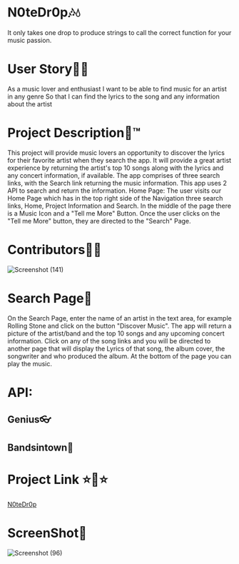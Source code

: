 # N0teDr0p🎶💧
It only takes one drop to produce strings to call the correct function for your music passion.


# User Story📖😁
As a music lover and enthusiast 
I want to be able to find music for an artist in any genre
So that I can find the lyrics to the song and any information about the artist


# Project Description📝™
This project will provide music lovers an opportunity to discover the lyrics for their favorite artist when they search the app.  It will provide a great artist experience by returning the artist's top 10 songs along with the lyrics and any concert information, if available.   The app comprises of three search links, with the Search link returning the music information. This app uses 2 API to search and return the information.
Home Page: 
The user visits our Home Page which has in the top right side of the Navigation three search links, Home, Project Information and Search.
In the middle of the page there is a Music Icon and a "Tell me More" Button.  Once the user clicks on the "Tell me More" button, they are directed to the "Search" Page.


# Contributors👨‍🏫
![Screenshot (141)](https://user-images.githubusercontent.com/62157127/94503965-af8f5480-01d5-11eb-8393-9a965d69bb81.png)



# Search Page📲
On the Search Page, enter the name of an artist in the text area, for example Rolling Stone and click on the button "Discover Music".  The app will return a picture of the artist/band and the top 10 songs and any upcoming concert information.   Click on any of the song links and you will be directed to another page that will display the Lyrics of that song, the album cover, the songwriter and who produced the album.  At the bottom of the page you can play the music.    


# API:
## Genius👓
## Bandsintown🧠

# Project Link ⭐🙌⭐
[N0teDr0p](https://tmbx9482.github.io/N0teDr0p/)


# ScreenShot📸
![Screenshot (96)](https://user-images.githubusercontent.com/62157127/90165727-190eed00-dd67-11ea-9e11-d942e9741a23.png)

